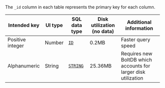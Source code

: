 The `_id` column in each table represents the primary key for each column.

| Intended key | UI type | SQL data type | Disk utilization (no data) | Additional information |
|---|---|---|---|---|
| Positive integer | Number | [`ID`](/docs/sql-guide/data-types/data-type-id) | 0.2MB | Faster query speed |
| Alphanumeric | String | [`STRING`](/docs/sql-guide/data-types/data-type-string) | 25.36MB | Requires new BoltDB which accounts for larger disk utilization |
